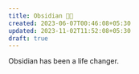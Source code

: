 ```yaml
---
title: Obsidian 🤘🏼
created: 2023-06-07T00:46:08+05:30
updated: 2023-11-02T11:52:08+05:30
draft: true
---
```


Obsidian has been a life changer. 
